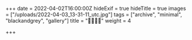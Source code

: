 +++
date = 2022-04-02T16:00:00Z
hideExif = true
hideTitle = true
images = ["/uploads/2022-04-03_13-31-11_utc.jpg"]
tags = ["archive", "minimal", "blackandgrey", "gallery"]
title = "🖤🖤🖤🖤"
weight = 4

+++
